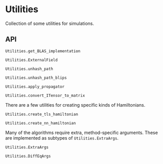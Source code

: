 # Utilities

Collection of some utilities for simulations.

## API
```@docs
Utilities.get_BLAS_implementation
```

```@docs
Utilities.ExternalField
```

```@docs
Utilities.unhash_path
```

```@docs
Utilities.unhash_path_blips
```

```@docs
Utilities.apply_propagator
```

```@docs
Utilities.convert_ITensor_to_matrix
```

There are a few utilities for creating specific kinds of Hamiltonians.
```@docs
Utilities.create_tls_hamiltonian
```
```@docs
Utilities.create_nn_hamiltonian
```

Many of the algorithms require extra, method-specific arguments. These are implemented as subtypes of `Utilities.ExtraArgs`.
```@docs
Utilities.ExtraArgs
```

```@docs
Utilities.DiffEqArgs
```